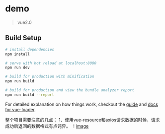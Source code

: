 # demo

> vue2.0

## Build Setup

``` bash
# install dependencies
npm install

# serve with hot reload at localhost:8080
npm run dev

# build for production with minification
npm run build

# build for production and view the bundle analyzer report
npm run build --report
```

For detailed explanation on how things work, checkout the [guide](http://vuejs-templates.github.io/webpack/) and [docs for vue-loader](http://vuejs.github.io/vue-loader).

整个项目需要注意的几点：
1、使用vue-resource和axios请求数据的时候，请求成功后返回的数据格式有点诧异。
！[image](https://github.com/Tang-Ni/My_Vue_Test/blob/master/screenshots/axios.png)
